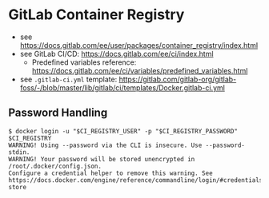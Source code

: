 # GitLab Container Registry
- see https://docs.gitlab.com/ee/user/packages/container_registry/index.html
- see GitLab CI/CD: https://docs.gitlab.com/ee/ci/index.html
  - Predefined variables reference: https://docs.gitlab.com/ee/ci/variables/predefined_variables.html 
- see `.gitlab-ci.yml` template: https://gitlab.com/gitlab-org/gitlab-foss/-/blob/master/lib/gitlab/ci/templates/Docker.gitlab-ci.yml

## Password Handling
```text
$ docker login -u "$CI_REGISTRY_USER" -p "$CI_REGISTRY_PASSWORD" $CI_REGISTRY
WARNING! Using --password via the CLI is insecure. Use --password-stdin.
WARNING! Your password will be stored unencrypted in /root/.docker/config.json.
Configure a credential helper to remove this warning. See
https://docs.docker.com/engine/reference/commandline/login/#credentials-store
```

